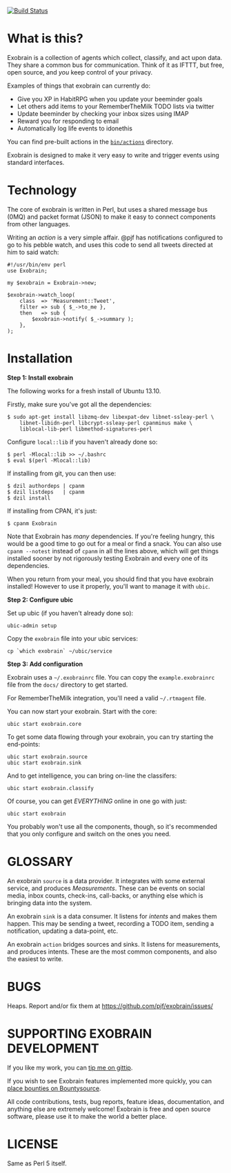 [![Build Status](https://travis-ci.org/pjf/exobrain.png?branch=master)](https://travis-ci.org/pjf/exobrain)

# What is this?

Exobrain is a collection of agents which collect, classify, and act
upon data. They share a common bus for communication. Think of it as
IFTTT, but free, open source, and *you* keep control of your privacy.

Examples of things that exobrain can currently do:

* Give you XP in HabitRPG when you update your beeminder goals
* Let others add items to your RememberTheMilk TODO lists via twitter
* Update beeminder by checking your inbox sizes using IMAP
* Reward you for responding to email
* Automatically log life events to idonethis

You can find pre-built actions in the
[`bin/actions`](https://github.com/pjf/exobrain/tree/master/bin/actions)
directory.

Exobrain is designed to make it very easy to write and trigger
events using standard interfaces. 

# Technology

The core of exobrain is written in Perl, but uses a shared
message bus (0MQ) and packet format (JSON) to make it easy to
connect components from other languages.

Writing an *action* is a very simple affair. @pjf has notifications
configured to go to his pebble watch, and uses this code to send
all tweets directed at him to said watch:

    #!/usr/bin/env perl
    use Exobrain;

    my $exobrain = Exobrain->new;

    $exobrain->watch_loop(
        class  => 'Measurement::Tweet',
        filter => sub { $_->to_me },
        then   => sub {
            $exobrain->notify( $_->summary );
        },
    );

# Installation

**Step 1: Install exobrain**

The following works for a fresh install of Ubuntu 13.10.

Firstly, make sure you've got all the dependencies:

    $ sudo apt-get install libzmq-dev libexpat-dev libnet-ssleay-perl \
        libnet-libidn-perl libcrypt-ssleay-perl cpanminus make \
        liblocal-lib-perl libmethod-signatures-perl

Configure `local::lib` if you haven't already done so:

    $ perl -Mlocal::lib >> ~/.bashrc
    $ eval $(perl -Mlocal::lib)

If installing from git, you can then use:

    $ dzil authordeps | cpanm
    $ dzil listdeps   | cpanm
    $ dzil install

If installing from CPAN, it's just:

    $ cpanm Exobrain

Note that Exobrain has *many* dependencies. If you're feeling hungry,
this would be a good time to go out for a meal or find a snack. You
can also use `cpanm --notest` instead of `cpanm` in all the lines above,
which will get things installed sooner by not rigorously testing
Exobrain and every one of its dependencies.

When you return from your meal, you should find that you have exobrain
installed!  However to use it properly, you'll want to manage it with `ubic`.

**Step 2: Configure ubic**

Set up ubic (if you haven't already done so):

    ubic-admin setup

Copy the `exobrain` file into your ubic services:

    cp `which exobrain` ~/ubic/service

**Step 3: Add configuration**

Exobrain uses a `~/.exobrainrc` file. You can copy the `example.exobrainrc`
file from the `docs/` directory to get started.

For RememberTheMilk integration, you'll need a valid `~/.rtmagent` file.

You can now start your exobrain. Start with the core:

    ubic start exobrain.core

To get some data flowing through your exobrain, you can try starting
the end-points:

    ubic start exobrain.source
    ubic start exobrain.sink

And to get intelligence, you can bring on-line the classifers:

    ubic start exobrain.classify

Of course, you can get *EVERYTHING* online in one go with just:

    ubic start exobrain

You probably won't use all the components, though, so it's recommended
that you only configure and switch on the ones you need.

# GLOSSARY

An exobrain `source` is a data provider. It integrates with some
external service, and produces *Measurements*. These can be events on
social media, inbox counts, check-ins, call-backs, or anything else
which is bringing data into the system.

An exobrain `sink` is a data consumer. It listens for *intents* and
makes them happen. This may be sending a tweet, recording a TODO
item, sending a notification, updating a data-point, etc.

An exobrain `action` bridges sources and sinks. It listens for
measurements, and produces intents. These are the most common
components, and also the easiest to write.

# BUGS

Heaps. Report and/or fix them at https://github.com/pjf/exobrain/issues/

# SUPPORTING EXOBRAIN DEVELOPMENT

If you like my work, you can [tip me on gittip](https://gittip.com/pjf).

If you wish to see Exobrain features implemented more quickly, you
can [place bounties on Bountysource](https://www.bountysource.com/trackers/347315-exobrain).

All code contributions, tests, bug reports, feature ideas, documentation,
and anything else are extremely welcome! Exobrain is free and open
source software, please use it to make the world a better place.

# LICENSE

Same as Perl 5 itself.
